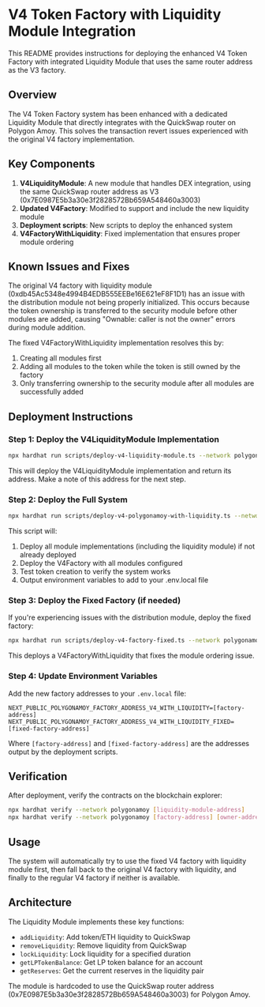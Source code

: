 # V4 Token Factory with Liquidity Module Integration

This README provides instructions for deploying the enhanced V4 Token Factory with integrated Liquidity Module that uses the same router address as the V3 factory.

## Overview

The V4 Token Factory system has been enhanced with a dedicated Liquidity Module that directly integrates with the QuickSwap router on Polygon Amoy. This solves the transaction revert issues experienced with the original V4 factory implementation.

## Key Components

1. **V4LiquidityModule**: A new module that handles DEX integration, using the same QuickSwap router address as V3 (0x7E0987E5b3a30e3f2828572Bb659A548460a3003)
2. **Updated V4Factory**: Modified to support and include the new liquidity module
3. **Deployment scripts**: New scripts to deploy the enhanced system
4. **V4FactoryWithLiquidity**: Fixed implementation that ensures proper module ordering

## Known Issues and Fixes

The original V4 factory with liquidity module (0xdb45Ac5348e4994B4EDB555EEBe16E621eF8F1D1) has an issue with the distribution module not being properly initialized. This occurs because the token ownership is transferred to the security module before other modules are added, causing "Ownable: caller is not the owner" errors during module addition.

The fixed V4FactoryWithLiquidity implementation resolves this by:
1. Creating all modules first
2. Adding all modules to the token while the token is still owned by the factory
3. Only transferring ownership to the security module after all modules are successfully added

## Deployment Instructions

### Step 1: Deploy the V4LiquidityModule Implementation

```bash
npx hardhat run scripts/deploy-v4-liquidity-module.ts --network polygonamoy
```

This will deploy the V4LiquidityModule implementation and return its address. Make a note of this address for the next step.

### Step 2: Deploy the Full System

```bash
npx hardhat run scripts/deploy-v4-polygonamoy-with-liquidity.ts --network polygonamoy
```

This script will:
1. Deploy all module implementations (including the liquidity module) if not already deployed
2. Deploy the V4Factory with all modules configured
3. Test token creation to verify the system works
4. Output environment variables to add to your .env.local file

### Step 3: Deploy the Fixed Factory (if needed)

If you're experiencing issues with the distribution module, deploy the fixed factory:

```bash
npx hardhat run scripts/deploy-v4-factory-fixed.ts --network polygonamoy
```

This deploys a V4FactoryWithLiquidity that fixes the module ordering issue.

### Step 4: Update Environment Variables

Add the new factory addresses to your `.env.local` file:

```
NEXT_PUBLIC_POLYGONAMOY_FACTORY_ADDRESS_V4_WITH_LIQUIDITY=[factory-address]
NEXT_PUBLIC_POLYGONAMOY_FACTORY_ADDRESS_V4_WITH_LIQUIDITY_FIXED=[fixed-factory-address]
```

Where `[factory-address]` and `[fixed-factory-address]` are the addresses output by the deployment scripts.

## Verification

After deployment, verify the contracts on the blockchain explorer:

```bash
npx hardhat verify --network polygonamoy [liquidity-module-address]
npx hardhat verify --network polygonamoy [factory-address] [owner-address] [token-impl-address] [security-module-impl-address] [distribution-module-impl-address] [liquidity-module-impl-address]
```

## Usage

The system will automatically try to use the fixed V4 factory with liquidity module first, then fall back to the original V4 factory with liquidity, and finally to the regular V4 factory if neither is available.

## Architecture

The Liquidity Module implements these key functions:

- `addLiquidity`: Add token/ETH liquidity to QuickSwap
- `removeLiquidity`: Remove liquidity from QuickSwap
- `lockLiquidity`: Lock liquidity for a specified duration
- `getLPTokenBalance`: Get LP token balance for an account
- `getReserves`: Get the current reserves in the liquidity pair

The module is hardcoded to use the QuickSwap router address (0x7E0987E5b3a30e3f2828572Bb659A548460a3003) for Polygon Amoy. 